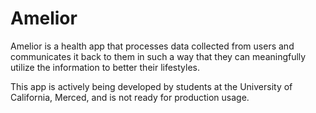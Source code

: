 # Amelior

Amelior is a health app that processes data collected from users and communicates it back to them in such a way that they can meaningfully utilize the information to better their lifestyles.

This app is actively being developed by students at the University of California, Merced, and is not ready for production usage.
